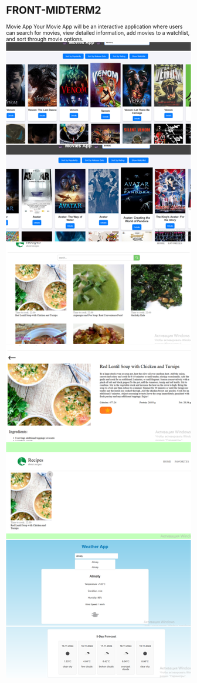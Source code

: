 # FRONT-MIDTERM2

Movie App
Your Movie App will be an interactive application where users can search for movies, view detailed information, add movies to a watchlist, and sort through movie options.
![image alt](https://github.com/SezimSatlyk-klych/FRONT-MIDTERM2/blob/70d4b9e9949d11b07c54444e9290290f765fddf4/movie1.png)
![image alt](https://github.com/SezimSatlyk-klych/FRONT-MIDTERM2/blob/bdae45be4f3ac26438cc5781b4d7138c3910bd13/movie2.png)
![image alt](https://github.com/SezimSatlyk-klych/FRONT-MIDTERM2/blob/bdae45be4f3ac26438cc5781b4d7138c3910bd13/recipe1.png)
![image alt](https://github.com/SezimSatlyk-klych/FRONT-MIDTERM2/blob/bdae45be4f3ac26438cc5781b4d7138c3910bd13/recipe2.png)
![image alt](https://github.com/SezimSatlyk-klych/FRONT-MIDTERM2/blob/bdae45be4f3ac26438cc5781b4d7138c3910bd13/recipe3.png)
![image alt](https://github.com/SezimSatlyk-klych/FRONT-MIDTERM2/blob/fe662440c0e59fc5d8ff5f868e86e9fabb9e7802/weather1.png)
![image alt](https://github.com/SezimSatlyk-klych/FRONT-MIDTERM2/blob/fe662440c0e59fc5d8ff5f868e86e9fabb9e7802/weather2.png)



